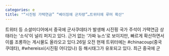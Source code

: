 ```yaml
---
categories: e
title: "“시진핑 가택연금” “베이징에 군차량”…트위터에 루머 확산"
---
```

트위터 등 소셜미디어에서 중국에 군사쿠데타가 발생해 시진핑 국가 주석이 가택연금 상태라는 ‘소식’이 널리 퍼지고 있다. 근거 없는 ‘가짜 뉴스’로 보이지만, 빠르게 확산하면서 이를 조롱하는 게시물도 올라오고 있다.26일 오전 현재 트위터에는 #chinacoup(중국쿠데타), #whereisxi(시진핑 어디있나) 등 해시태그가 유포되고 있다. 최근 중국에 군